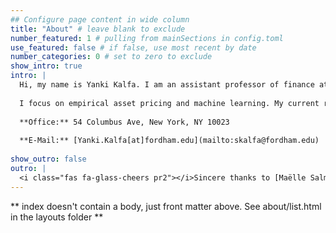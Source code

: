 ```yaml
---
## Configure page content in wide column
title: "About" # leave blank to exclude
number_featured: 1 # pulling from mainSections in config.toml
use_featured: false # if false, use most recent by date
number_categories: 0 # set to zero to exclude
show_intro: true
intro: |
  Hi, my name is Yanki Kalfa. I am an assistant professor of finance at the Fordham Unversity Gabelli School of Business. I hold a BA from the Pennsylvania State University and an MA from the Johns Hopkins University- SAIS.
  
  I focus on empirical asset pricing and machine learning. My current research focuses on the heterogeneity of cash flows across industries an its implications on asset prices. My research shows that highly concentrated industries, such as Autos and Tech, have highly persistent profit growth, leading to highly sensitive profits to business cycles and therefore need to offer higher risk premia.
  
  **Office:** 54 Columbus Ave, New York, NY 10023
  
  **E-Mail:** [Yanki.Kalfa[at]fordham.edu](mailto:skalfa@fordham.edu)
  
show_outro: false
outro: |
  <i class="fas fa-glass-cheers pr2"></i>Sincere thanks to [Maëlle Salmon](https://masalmon.eu/) for her help naming this Hugo theme!
---
```


** index doesn't contain a body, just front matter above.
See about/list.html in the layouts folder **
